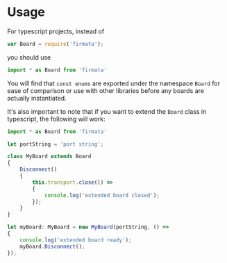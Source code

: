 # Usage

For typescript projects, instead of

```js
var Board = require('firmata');
```

you should use

```typescript
import * as Board from 'firmata'
```

You will find that `const enums` are exported under the namespace `Board` for ease of comparison or
use with other libraries before any boards are actually instantiated.

It's also important to note that if you want to extend the `Board` class in typescript, the
following will work:

```typescript
import * as Board from 'firmata'

let portString = 'port string';

class MyBoard extends Board
{
	Disconnect()
	{
		this.transport.close(() =>
		{
			console.log('extended board closed');
		});
	}
}

let myBoard: MyBoard = new MyBoard(portString, () =>
{
	console.log('extended board ready');
	myBoard.Disconnect();
});
```